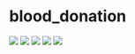 # blood_donation
<img src="https://github.com/Sudarshan519/blood_donation/blob/main/screenshots/donor_detail_by_bloodgroup.png">
<img src="https://github.com/Sudarshan519/blood_donation/blob/main/screenshots/profile2.png">
<img src="https://github.com/Sudarshan519/blood_donation/blob/main/screenshots/profile.png">
<img src="https://github.com/Sudarshan519/blood_donation/blob/main/screenshots/profile_rem.png">
          <img src="https://github.com/Sudarshan519/blood_donation/blob/main/screenshots/review_user.png">
